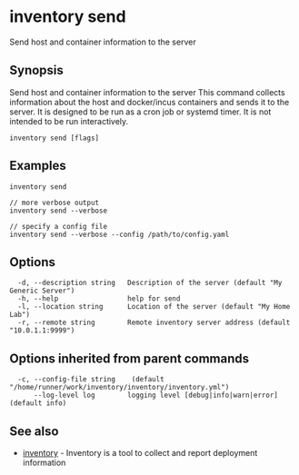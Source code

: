 # inventory send

Send host and container information to the server

## Synopsis

Send host and container information to the server
This command collects information about the host and docker/incus containers
and sends it to the server. It is designed to be run as a cron job or systemd timer.
It is not intended to be run interactively.
	

```
inventory send [flags]
```

## Examples

```
inventory send

// more verbose output
inventory send --verbose

// specify a config file
inventory send --verbose --config /path/to/config.yaml
```

## Options

```
  -d, --description string   Description of the server (default "My Generic Server")
  -h, --help                 help for send
  -l, --location string      Location of the server (default "My Home Lab")
  -r, --remote string        Remote inventory server address (default "10.0.1.1:9999")
```

## Options inherited from parent commands

```
  -c, --config-file string    (default "/home/runner/work/inventory/inventory/inventory.yml")
      --log-level log        logging level [debug|info|warn|error] (default info)
```

## See also

* [inventory](inventory.md)	 - Inventory is a tool to collect and report deployment information

